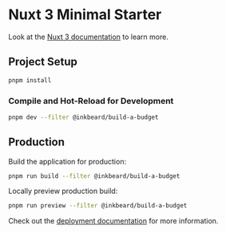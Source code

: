 # Nuxt 3 Minimal Starter

Look at the [Nuxt 3 documentation](https://nuxt.com/docs/getting-started/introduction) to learn more.


## Project Setup

```sh
pnpm install
```



### Compile and Hot-Reload for Development

```sh
pnpm dev --filter @inkbeard/build-a-budget
```

## Production

Build the application for production:

```bash
pnpm run build --filter @inkbeard/build-a-budget
```

Locally preview production build:

```bash
pnpm run preview --filter @inkbeard/build-a-budget
```

Check out the [deployment documentation](https://nuxt.com/docs/getting-started/deployment) for more information.
